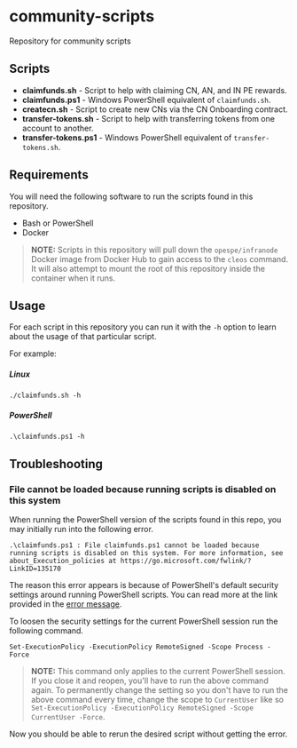 # community-scripts

Repository for community scripts

## Scripts

* **claimfunds.sh** - Script to help with claiming CN, AN, and IN PE rewards.
* **claimfunds.ps1** - Windows PowerShell equivalent of `claimfunds.sh`.
* **createcn.sh** - Script to create new CNs via the CN Onboarding contract.
* **transfer-tokens.sh** - Script to help with transferring tokens from one account to another.
* **transfer-tokens.ps1** - Windows PowerShell equivalent of `transfer-tokens.sh`.

## Requirements

You will need the following software to run the scripts found in this repository.

* Bash or PowerShell
* Docker

> **NOTE:** Scripts in this repository will pull down the `opespe/infranode` Docker image from Docker Hub to gain access to the `cleos` command. It will also attempt to mount the root of this repository inside the container when it runs.

## Usage

For each script in this repository you can run it with the `-h` option to learn about the usage of that particular script.

For example:

##### Linux
```
./claimfunds.sh -h
```

##### PowerShell
```
.\claimfunds.ps1 -h
```

## Troubleshooting

### File cannot be loaded because running scripts is disabled on this system

When running the PowerShell version of the scripts found in this repo, you may initially run into the following error.

```
.\claimfunds.ps1 : File claimfunds.ps1 cannot be loaded because running scripts is disabled on this system. For more information, see about_Execution_policies at https://go.microsoft.com/fwlink/?LinkID=135170
```

The reason this error appears is because of PowerShell's default security settings around running PowerShell scripts. You can read more at the link provided in the [error message](https://go.microsoft.com/fwlink/?LinkID=135170).

To loosen the security settings for the current PowerShell session run the following command.

```
Set-ExecutionPolicy -ExecutionPolicy RemoteSigned -Scope Process -Force
```

> **NOTE:** This command only applies to the current PowerShell session. If you close it and reopen, you'll have to run the above command again. To permanently change the setting so you don't have to run the above command every time, change the scope to `CurrentUser` like so `Set-ExecutionPolicy -ExecutionPolicy RemoteSigned -Scope CurrentUser -Force`.

Now you should be able to rerun the desired script without getting the error.
